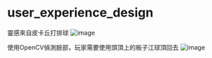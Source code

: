 ﻿# user_experience_design
靈感來自皮卡丘打排球
![image](https://user-images.githubusercontent.com/48621517/195798835-74d0dd85-bdba-426a-8015-be4e88cd1dfe.png)

使用OpenCV偵測臉部，玩家需要使用頭頂上的板子江球頂回去
![image](https://user-images.githubusercontent.com/48621517/195799461-e43012ca-585c-492e-af1b-5e624a0cac5a.png)
